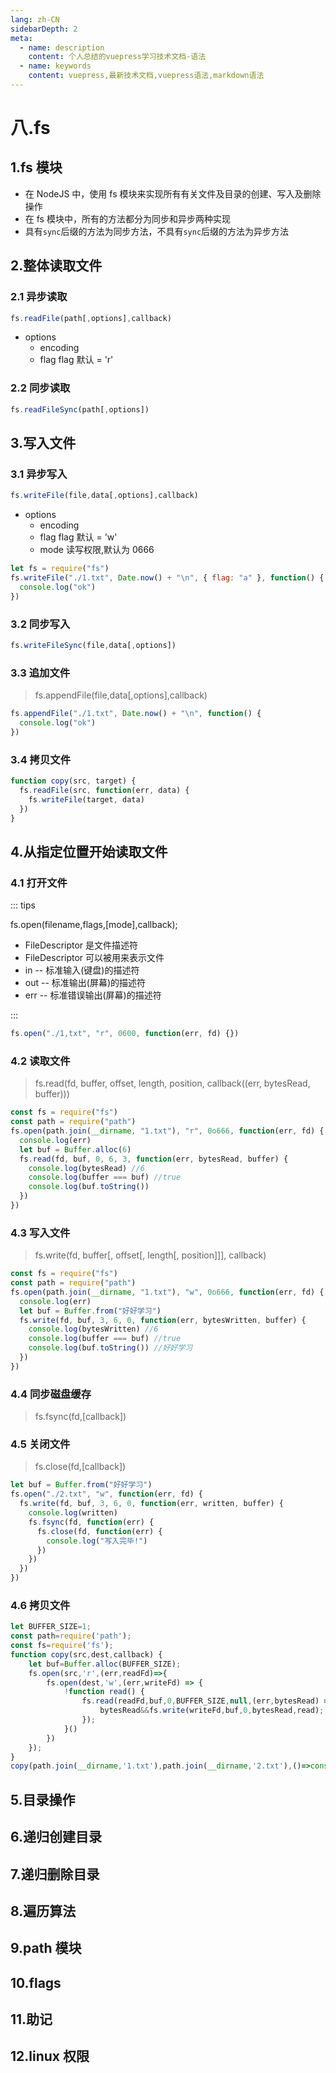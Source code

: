 ```yaml
---
lang: zh-CN
sidebarDepth: 2
meta:
  - name: description
    content: 个人总结的vuepress学习技术文档-语法
  - name: keywords
    content: vuepress,最新技术文档,vuepress语法,markdown语法
---
```


# 八.fs

## 1.fs 模块

- 在 NodeJS 中，使用 fs 模块来实现所有有关文件及目录的创建、写入及删除操作
- 在 fs 模块中，所有的方法都分为同步和异步两种实现
- 具有`sync`后缀的方法为同步方法，不具有`sync`后缀的方法为异步方法

## 2.整体读取文件

### 2.1 异步读取

```js
fs.readFile(path[,options],callback)
```

- options
  - encoding
  - flag flag 默认 = 'r'

### 2.2 同步读取

```js
fs.readFileSync(path[,options])
```

## 3.写入文件

### 3.1 异步写入

```js
fs.writeFile(file,data[,options],callback)
```

- options
  - encoding
  - flag flag 默认 = 'w'
  - mode 读写权限,默认为 0666

```js
let fs = require("fs")
fs.writeFile("./1.txt", Date.now() + "\n", { flag: "a" }, function() {
  console.log("ok")
})
```

### 3.2 同步写入

```js
fs.writeFileSync(file,data[,options])
```

### 3.3 追加文件

> fs.appendFile(file,data[,options],callback)

```js
fs.appendFile("./1.txt", Date.now() + "\n", function() {
  console.log("ok")
})
```

### 3.4 拷贝文件

```js
function copy(src, target) {
  fs.readFile(src, function(err, data) {
    fs.writeFile(target, data)
  })
}
```

## 4.从指定位置开始读取文件

### 4.1 打开文件

::: tips

fs.open(filename,flags,[mode],callback);

- FileDescriptor 是文件描述符
- FileDescriptor 可以被用来表示文件
- in -- 标准输入(键盘)的描述符
- out -- 标准输出(屏幕)的描述符
- err -- 标准错误输出(屏幕)的描述符

:::

```js
fs.open("./1,txt", "r", 0600, function(err, fd) {})
```

### 4.2 读取文件

> fs.read(fd, buffer, offset, length, position, callback((err, bytesRead, buffer)))

```js
const fs = require("fs")
const path = require("path")
fs.open(path.join(__dirname, "1.txt"), "r", 0o666, function(err, fd) {
  console.log(err)
  let buf = Buffer.alloc(6)
  fs.read(fd, buf, 0, 6, 3, function(err, bytesRead, buffer) {
    console.log(bytesRead) //6
    console.log(buffer === buf) //true
    console.log(buf.toString())
  })
})
```

### 4.3 写入文件

> fs.write(fd, buffer[, offset[, length[, position]]], callback)

```js
const fs = require("fs")
const path = require("path")
fs.open(path.join(__dirname, "1.txt"), "w", 0o666, function(err, fd) {
  console.log(err)
  let buf = Buffer.from("好好学习")
  fs.write(fd, buf, 3, 6, 0, function(err, bytesWritten, buffer) {
    console.log(bytesWritten) //6
    console.log(buffer === buf) //true
    console.log(buf.toString()) //好好学习
  })
})
```

### 4.4 同步磁盘缓存

> fs.fsync(fd,[callback])

### 4.5 关闭文件

> fs.close(fd,[callback])

```js
let buf = Buffer.from("好好学习")
fs.open("./2.txt", "w", function(err, fd) {
  fs.write(fd, buf, 3, 6, 0, function(err, written, buffer) {
    console.log(written)
    fs.fsync(fd, function(err) {
      fs.close(fd, function(err) {
        console.log("写入完毕!")
      })
    })
  })
})
```
### 4.6 拷贝文件
```js
let BUFFER_SIZE=1;
const path=require('path');
const fs=require('fs');
function copy(src,dest,callback) {
    let buf=Buffer.alloc(BUFFER_SIZE);
    fs.open(src,'r',(err,readFd)=>{
        fs.open(dest,'w',(err,writeFd) => {
            !function read() {
                fs.read(readFd,buf,0,BUFFER_SIZE,null,(err,bytesRead) => {
                    bytesRead&&fs.write(writeFd,buf,0,bytesRead,read);
                });
            }()
        })
    });
}
copy(path.join(__dirname,'1.txt'),path.join(__dirname,'2.txt'),()=>console.log('ok'));
```
## 5.目录操作

## 6.递归创建目录

## 7.递归删除目录

## 8.遍历算法

## 9.path 模块

## 10.flags

## 11.助记

## 12.linux 权限
